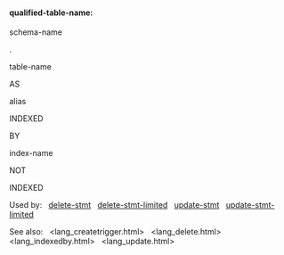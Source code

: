 #### qualified\-table\-name:







schema\-name



.



table\-name



AS



alias









INDEXED



BY



index\-name

NOT



INDEXED




















Used by:   [delete\-stmt](#delete-stmt)   [delete\-stmt\-limited](#delete-stmt-limited)   [update\-stmt](#update-stmt)   [update\-stmt\-limited](#update-stmt-limited)  

See also:   <lang_createtrigger.html>   <lang_delete.html>   <lang_indexedby.html>   <lang_update.html>

